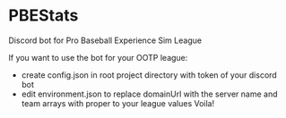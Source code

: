 # PBEStats
Discord bot for Pro Baseball Experience Sim League

If you want to use the bot for your OOTP league:

- create config.json in root project directory with token of your discord bot
- edit environment.json to replace domainUrl with the server name and team arrays with proper to your league values
Voila!
